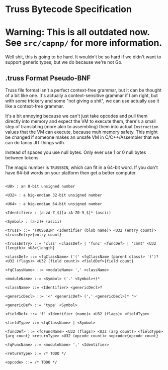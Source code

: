# Truss Bytecode Specification

# Warning: This is all outdated now.  See `src/capnp/` for more information.

Well shit, this is going to be hard.  It wouldn't be so hard if we didn't want
to support generic types, but we do because we're not Go.

## .truss Format Pseudo-BNF

Truss file format isn't a perfect context-free grammar, but it can be thought
of a bit like one.  It's actually a context-sensitive grammar if I am right, but
with some trickery and some "not giving a shit", we can use actually use it like
a context-free grammar.

It's a bit annoying because we can't just take opcodes and pull
them directly into memory and expect the VM to execute them, there's a small
step of translating (more akin to assembling) them into actual `Instruction`
values that the VM can execute, because muh memory safety.  This might be
changed if someone makes an unsafe VM in C/C++/Assembler that we can do fancy
JIT things with.

Instead of spaces you use null bytes.  Only ever use 1 or 0 null bytes between
tokens.

The magic number is `TRUSSBIN`, which can fit in a 64-bit word.  If you don't
have 64-bit words on your platform then get a better computer.

```

<U8> : an 8-bit unsigned number

<U32> : a big-endian 32-bit unsigned number

<U64> : a big-endian 64-bit unsigned number

<Identifier> : [a-zA-Z_$][a-zA-Z0-9_$]* (ascii)

<Symbol> : [a-z]+ (ascii)

<truss> ::= 'TRUSSBIN' <Identifier (blob name)> <U32 (entry count)> <trussEntry>{entry count}

<trussEntry> ::= 'clss' <classDef> | 'func' <funcDef> | 'cmmt' <U32 (length)> <U8>{length}

<classDef> ::= <fqClassName> ('(' <fqClassName (parent class)> ')')? <U32 (flags)> <U32 (field count)> <fieldDef>{field count}

<fqClassName> ::= <moduleName> ',' <className>

<moduleName> ::= <Symbol> ('.' <Symbol>+)*

<className> ::= <Identifier> <genericDecl>?

<genericDecl> ::= '<' <genericDef> (',' <genericDecl>)* '>'

<genericDef> ::= 'type' <Symbol>

<fieldDef> ::= 'f' <Identifier (name)> <U32 (flags)> <fieldType>

<fieldType> ::= <fqClassName> | <Symbol>

<funcDef> ::= <fqFuncName> <U32 (flags)> <U32 (arg count)> <fieldType>{arg count} <returnType> <U32 (opcode count)> <opcode>{opcode count}

<fqFuncName> ::= <moduleName> ',' <Identifier>

<returnType> ::= /* TODO */

<opcode> ::= /* TODO */

```
